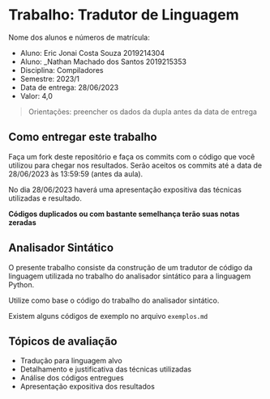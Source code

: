 # Trabalho: Tradutor de Linguagem

Nome dos alunos e números de matrícula:

* Aluno: Eric Jonai Costa Souza 2019214304
* Aluno: _Nathan Machado dos Santos 2019215353
* Disciplina: Compiladores
* Semestre: 2023/1
* Data de entrega: 28/06/2023
* Valor: 4,0

> Orientações: preencher os dados da dupla antes da data de entrega

## Como entregar este trabalho

Faça um fork deste repositório e faça os commits com o código que você utilizou para chegar nos resultados. Serão aceitos os commits até a data de 28/06/2023 às 13:59:59 (antes da aula).

No dia 28/06/2023 haverá uma apresentação expositiva das técnicas utilizadas e resultado.

**Códigos duplicados ou com bastante semelhança terão suas notas zeradas**

## Analisador Sintático

O presente trabalho consiste da construção de um tradutor de código da linguagem utilizada no trabalho do analisador sintático para a linguagem Python.

Utilize como base o código do trabalho do analisador sintático.

Existem alguns códigos de exemplo no arquivo ``exemplos.md``

## Tópicos de avaliação

* Tradução para linguagem alvo
* Detalhamento e justificativa das técnicas utilizadas
* Análise dos códigos entregues
* Apresentação expositiva dos resultados
